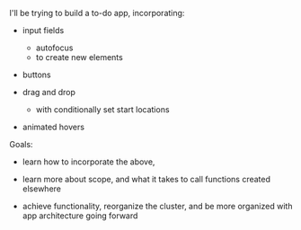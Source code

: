 I'll be trying to build a to-do app, incorporating:

- input fields
  - autofocus
  - to create new elements

- buttons

- drag and drop
  - with conditionally set start locations

- animated hovers



Goals:

- learn how to incorporate the above,

- learn more about scope, and what it takes to call functions created elsewhere

- achieve functionality, reorganize the cluster, and be more organized with app architecture going forward
